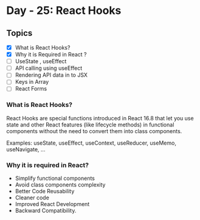 # Day - 25: React Hooks

## Topics

- [x] What is React Hooks?
- [x] Why it is Required in React ?
- [ ] UseState , useEffect
- [ ] API calling using useEffect
- [ ] Rendering API data in to JSX
- [ ] Keys in Array
- [ ] React Forms

### What is React Hooks?

React Hooks are special functions introduced in React 16.8 that let you use state and other React features (like lifecycle methods) in functional components without the need to convert them into class components.

Examples: useState, useEffect, useContext, useReducer, useMemo, useNavigate, ...

### Why it is required in React?

- Simplify functional components
- Avoid class components complexity
- Better Code Reusability
- Cleaner code
- Improved React Development
- Backward Compatibility.

